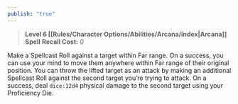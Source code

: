 ```yaml
---
publish: "true"
---
```

> **Level 6 [[Rules/Character Options/Abilities/Arcana/index|Arcana]] Spell**
> **Recall Cost:** 0

Make a Spellcast Roll against a target within Far range. On a success, you can use your mind to move them anywhere within Far range of their original position. You can throw the lifted target as an attack by making an additional Spellcast Roll against the second target you’re trying to attack. On a success, deal `dice:12d4` physical damage to the second target using your Proficiency Die.
